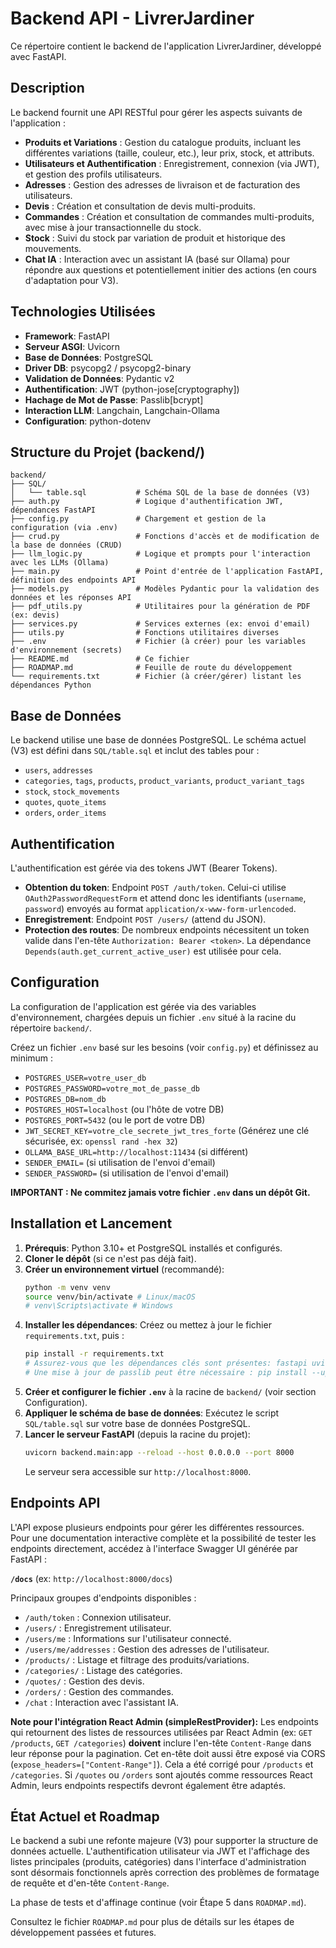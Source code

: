 # Backend API - LivrerJardiner

Ce répertoire contient le backend de l'application LivrerJardiner, développé avec FastAPI.

## Description

Le backend fournit une API RESTful pour gérer les aspects suivants de l'application :

- **Produits et Variations** : Gestion du catalogue produits, incluant les différentes variations (taille, couleur, etc.), leur prix, stock, et attributs.
- **Utilisateurs et Authentification** : Enregistrement, connexion (via JWT), et gestion des profils utilisateurs.
- **Adresses** : Gestion des adresses de livraison et de facturation des utilisateurs.
- **Devis** : Création et consultation de devis multi-produits.
- **Commandes** : Création et consultation de commandes multi-produits, avec mise à jour transactionnelle du stock.
- **Stock** : Suivi du stock par variation de produit et historique des mouvements.
- **Chat IA** : Interaction avec un assistant IA (basé sur Ollama) pour répondre aux questions et potentiellement initier des actions (en cours d'adaptation pour V3).

## Technologies Utilisées

- **Framework**: FastAPI
- **Serveur ASGI**: Uvicorn
- **Base de Données**: PostgreSQL
- **Driver DB**: psycopg2 / psycopg2-binary
- **Validation de Données**: Pydantic v2
- **Authentification**: JWT (python-jose[cryptography])
- **Hachage de Mot de Passe**: Passlib[bcrypt]
- **Interaction LLM**: Langchain, Langchain-Ollama
- **Configuration**: python-dotenv

## Structure du Projet (backend/)

```
backend/
├── SQL/
│   └── table.sql           # Schéma SQL de la base de données (V3)
├── auth.py                 # Logique d'authentification JWT, dépendances FastAPI
├── config.py               # Chargement et gestion de la configuration (via .env)
├── crud.py                 # Fonctions d'accès et de modification de la base de données (CRUD)
├── llm_logic.py            # Logique et prompts pour l'interaction avec les LLMs (Ollama)
├── main.py                 # Point d'entrée de l'application FastAPI, définition des endpoints API
├── models.py               # Modèles Pydantic pour la validation des données et les réponses API
├── pdf_utils.py            # Utilitaires pour la génération de PDF (ex: devis)
├── services.py             # Services externes (ex: envoi d'email)
├── utils.py                # Fonctions utilitaires diverses
├── .env                    # Fichier (à créer) pour les variables d'environnement (secrets)
├── README.md               # Ce fichier
├── ROADMAP.md              # Feuille de route du développement
└── requirements.txt        # Fichier (à créer/gérer) listant les dépendances Python
```

## Base de Données

Le backend utilise une base de données PostgreSQL. Le schéma actuel (V3) est défini dans `SQL/table.sql` et inclut des tables pour :

- `users`, `addresses`
- `categories`, `tags`, `products`, `product_variants`, `product_variant_tags`
- `stock`, `stock_movements`
- `quotes`, `quote_items`
- `orders`, `order_items`

## Authentification

L'authentification est gérée via des tokens JWT (Bearer Tokens). 

- **Obtention du token**: Endpoint `POST /auth/token`. Celui-ci utilise `OAuth2PasswordRequestForm` et attend donc les identifiants (`username`, `password`) envoyés au format `application/x-www-form-urlencoded`.
- **Enregistrement**: Endpoint `POST /users/` (attend du JSON).
- **Protection des routes**: De nombreux endpoints nécessitent un token valide dans l'en-tête `Authorization: Bearer <token>`. La dépendance `Depends(auth.get_current_active_user)` est utilisée pour cela.

## Configuration

La configuration de l'application est gérée via des variables d'environnement, chargées depuis un fichier `.env` situé à la racine du répertoire `backend/`.

Créez un fichier `.env` basé sur les besoins (voir `config.py`) et définissez au minimum :

- `POSTGRES_USER=votre_user_db`
- `POSTGRES_PASSWORD=votre_mot_de_passe_db`
- `POSTGRES_DB=nom_db`
- `POSTGRES_HOST=localhost` (ou l'hôte de votre DB)
- `POSTGRES_PORT=5432` (ou le port de votre DB)
- `JWT_SECRET_KEY=votre_cle_secrete_jwt_tres_forte` (Générez une clé sécurisée, ex: `openssl rand -hex 32`)
- `OLLAMA_BASE_URL=http://localhost:11434` (si différent)
- `SENDER_EMAIL=` (si utilisation de l'envoi d'email)
- `SENDER_PASSWORD=` (si utilisation de l'envoi d'email)

**IMPORTANT : Ne commitez jamais votre fichier `.env` dans un dépôt Git.**

## Installation et Lancement

1.  **Prérequis**: Python 3.10+ et PostgreSQL installés et configurés.
2.  **Cloner le dépôt** (si ce n'est pas déjà fait).
3.  **Créer un environnement virtuel** (recommandé):
    ```bash
    python -m venv venv
    source venv/bin/activate # Linux/macOS
    # venv\Scripts\activate # Windows
    ```
4.  **Installer les dépendances**: Créez ou mettez à jour le fichier `requirements.txt`, puis :
    ```bash
    pip install -r requirements.txt 
    # Assurez-vous que les dépendances clés sont présentes: fastapi uvicorn "psycopg2-binary" python-dotenv "passlib[bcrypt]" "python-jose[cryptography]" langchain langchain_ollama
    # Une mise à jour de passlib peut être nécessaire : pip install --upgrade passlib
    ```
5.  **Créer et configurer le fichier `.env`** à la racine de `backend/` (voir section Configuration).
6.  **Appliquer le schéma de base de données**: Exécutez le script `SQL/table.sql` sur votre base de données PostgreSQL.
7.  **Lancer le serveur FastAPI** (depuis la racine du projet):
    ```bash
    uvicorn backend.main:app --reload --host 0.0.0.0 --port 8000
    ```
    Le serveur sera accessible sur `http://localhost:8000`.

## Endpoints API

L'API expose plusieurs endpoints pour gérer les différentes ressources. Pour une documentation interactive complète et la possibilité de tester les endpoints directement, accédez à l'interface Swagger UI générée par FastAPI :

**`/docs`** (ex: `http://localhost:8000/docs`)

Principaux groupes d'endpoints disponibles :

- `/auth/token` : Connexion utilisateur.
- `/users/` : Enregistrement utilisateur.
- `/users/me` : Informations sur l'utilisateur connecté.
- `/users/me/addresses` : Gestion des adresses de l'utilisateur.
- `/products/` : Listage et filtrage des produits/variations.
- `/categories/` : Listage des catégories.
- `/quotes/` : Gestion des devis.
- `/orders/` : Gestion des commandes.
- `/chat` : Interaction avec l'assistant IA.

**Note pour l'intégration React Admin (simpleRestProvider):** Les endpoints qui retournent des listes de ressources utilisées par React Admin (ex: `GET /products`, `GET /categories`) **doivent** inclure l'en-tête `Content-Range` dans leur réponse pour la pagination. Cet en-tête doit aussi être exposé via CORS (`expose_headers=["Content-Range"]`). Cela a été corrigé pour `/products` et `/categories`. Si `/quotes` ou `/orders` sont ajoutés comme ressources React Admin, leurs endpoints respectifs devront également être adaptés.

## État Actuel et Roadmap

Le backend a subi une refonte majeure (V3) pour supporter la structure de données actuelle. L'authentification utilisateur via JWT et l'affichage des listes principales (produits, catégories) dans l'interface d'administration sont désormais fonctionnels après correction des problèmes de formatage de requête et d'en-tête `Content-Range`.

La phase de tests et d'affinage continue (voir Étape 5 dans `ROADMAP.md`).

Consultez le fichier `ROADMAP.md` pour plus de détails sur les étapes de développement passées et futures.
